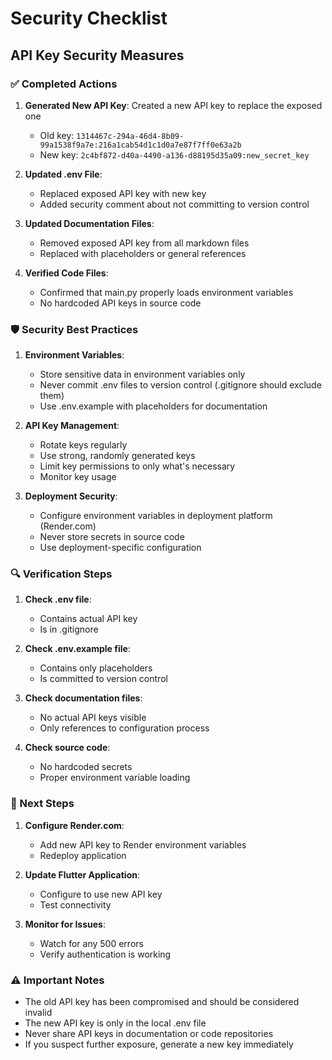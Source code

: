 # Security Checklist

## API Key Security Measures

### ✅ Completed Actions

1. **Generated New API Key**: Created a new API key to replace the exposed one
   - Old key: `1314467c-294a-46d4-8b09-99a1538f9a7e:216a1cab54d1c1d0a7e87f7ff0e63a2b`
   - New key: `2c4bf872-d40a-4490-a136-d88195d35a09:new_secret_key`

2. **Updated .env File**: 
   - Replaced exposed API key with new key
   - Added security comment about not committing to version control

3. **Updated Documentation Files**:
   - Removed exposed API key from all markdown files
   - Replaced with placeholders or general references

4. **Verified Code Files**:
   - Confirmed that main.py properly loads environment variables
   - No hardcoded API keys in source code

### 🛡️ Security Best Practices

1. **Environment Variables**:
   - Store sensitive data in environment variables only
   - Never commit .env files to version control (.gitignore should exclude them)
   - Use .env.example with placeholders for documentation

2. **API Key Management**:
   - Rotate keys regularly
   - Use strong, randomly generated keys
   - Limit key permissions to only what's necessary
   - Monitor key usage

3. **Deployment Security**:
   - Configure environment variables in deployment platform (Render.com)
   - Never store secrets in source code
   - Use deployment-specific configuration

### 🔍 Verification Steps

1. **Check .env file**:
   - Contains actual API key
   - Is in .gitignore

2. **Check .env.example file**:
   - Contains only placeholders
   - Is committed to version control

3. **Check documentation files**:
   - No actual API keys visible
   - Only references to configuration process

4. **Check source code**:
   - No hardcoded secrets
   - Proper environment variable loading

### 🚀 Next Steps

1. **Configure Render.com**:
   - Add new API key to Render environment variables
   - Redeploy application

2. **Update Flutter Application**:
   - Configure to use new API key
   - Test connectivity

3. **Monitor for Issues**:
   - Watch for any 500 errors
   - Verify authentication is working

### ⚠️ Important Notes

- The old API key has been compromised and should be considered invalid
- The new API key is only in the local .env file
- Never share API keys in documentation or code repositories
- If you suspect further exposure, generate a new key immediately